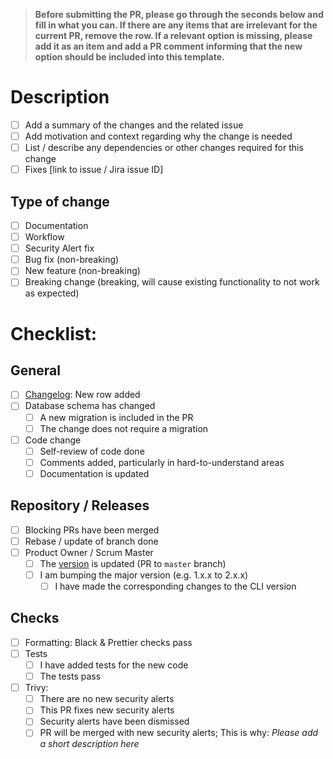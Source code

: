 > **Before submitting the PR, please go through the seconds below and fill in what you can. If there are any items that are irrelevant for the current PR, remove the row. If a relevant option is missing, please add it as an item and add a PR comment informing that the new option should be included into this template.**

# Description

- [ ] Add a summary of the changes and the related issue
- [ ] Add motivation and context regarding why the change is needed
- [ ] List / describe any dependencies or other changes required for this change
- [ ] Fixes [link to issue / Jira issue ID]

## Type of change

- [ ] Documentation
- [ ] Workflow
- [ ] Security Alert fix
- [ ] Bug fix (non-breaking)
- [ ] New feature (non-breaking)
- [ ] Breaking change (breaking, will cause existing functionality to not work as expected)

# Checklist:

## General

- [ ] [Changelog](../CHANGELOG.md): New row added
- [ ] Database schema has changed
  - [ ] A new migration is included in the PR
  - [ ] The change does not require a migration
- [ ] Code change
  - [ ] Self-review of code done
  - [ ] Comments added, particularly in hard-to-understand areas
  - [ ] Documentation is updated

## Repository / Releases

- [ ] Blocking PRs have been merged
- [ ] Rebase / update of branch done
- [ ] Product Owner / Scrum Master
  - [ ] The [version](../dds_web/version.py) is updated (PR to `master` branch)
  - [ ] I am bumping the major version (e.g. 1.x.x to 2.x.x)
    - [ ] I have made the corresponding changes to the CLI version

## Checks

- [ ] Formatting: Black & Prettier checks pass
- [ ] Tests
  - [ ] I have added tests for the new code
  - [ ] The tests pass
- [ ] Trivy:
  - [ ] There are no new security alerts 
  - [ ] This PR fixes new security alerts
  - [ ] Security alerts have been dismissed
  - [ ] PR will be merged with new security alerts; This is why: _Please add a short description here_
